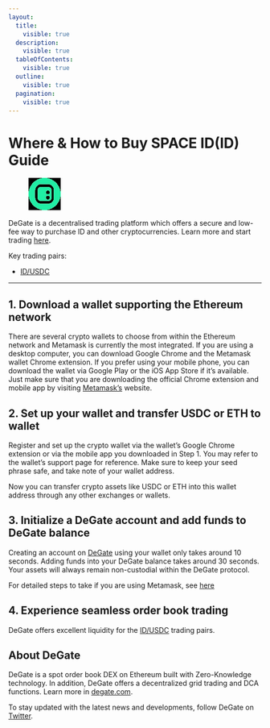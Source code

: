 ```yaml
---
layout:
  title:
    visible: true
  description:
    visible: true
  tableOfContents:
    visible: true
  outline:
    visible: true
  pagination:
    visible: true
---
```


# Where & How to Buy SPACE ID(ID) Guide

<figure><img src="../.gitbook/assets/id_0x2dff88a56767223a5529ea5960da7a3f5f7664061711367544097.jpg" alt="ID" width="64"><figcaption></figcaption></figure>

DeGate is a decentralised trading platform which offers a secure and low-fee way to purchase ID and other cryptocurrencies. Learn more and start trading [here](https://app.degate.com/trade/USDC/0x2dff88a56767223a5529ea5960da7a3f5f766406?utm_source=howtobuy).&#x20;

Key trading pairs:

* [ID/USDC](https://app.degate.com/trade/USDC/0x2dff88a56767223a5529ea5960da7a3f5f766406?utm_source=howtobuy)

***

## 1. Download a wallet supporting the Ethereum network

There are several crypto wallets to choose from within the Ethereum network and Metamask is currently the most integrated. If you are using a desktop computer, you can download Google Chrome and the Metamask wallet Chrome extension. If you prefer using your mobile phone, you can download the wallet via Google Play or the iOS App Store if it’s available. Just make sure that you are downloading the official Chrome extension and mobile app by visiting [Metamask’s](https://metamask.io/) website.

## 2. Set up your wallet and transfer USDC or ETH to wallet

Register and set up the crypto wallet via the wallet’s Google Chrome extension or via the mobile app you downloaded in Step 1. You may refer to the wallet’s support page for reference. Make sure to keep your seed phrase safe, and take note of your wallet address.&#x20;

Now you can transfer crypto assets like USDC or ETH into this wallet address through any other exchanges or wallets.

## 3. Initialize a DeGate account and add funds to DeGate balance

Creating an account on [DeGate](https://app.degate.com/?utm_source=ID_howtobuy) using your wallet only takes around 10 seconds. Adding funds into your DeGate balance takes around 30 seconds. Your assets will always remain non-custodial within the DeGate protocol.

For detailed steps to take if you are using Metamask, see [here](https://docs.degate.com/v/product_en/main-features/wallet-connectivity/metamask)

## 4. Experience seamless order book trading

DeGate offers excellent liquidity for the [ID/USDC](https://app.degate.com/trade/USDC/0x2dff88a56767223a5529ea5960da7a3f5f766406?utm_source=howtobuy) trading pairs.&#x20;

## About DeGate

DeGate is a spot order book DEX on Ethereum built with Zero-Knowledge technology. In addition, DeGate offers a decentralized grid trading and DCA functions.  Learn more in [degate.com](https://degate.com/?utm_source=ID_howtobuy).

To stay updated with the latest news and developments, follow DeGate on [Twitter](https://twitter.com/degatedex).
